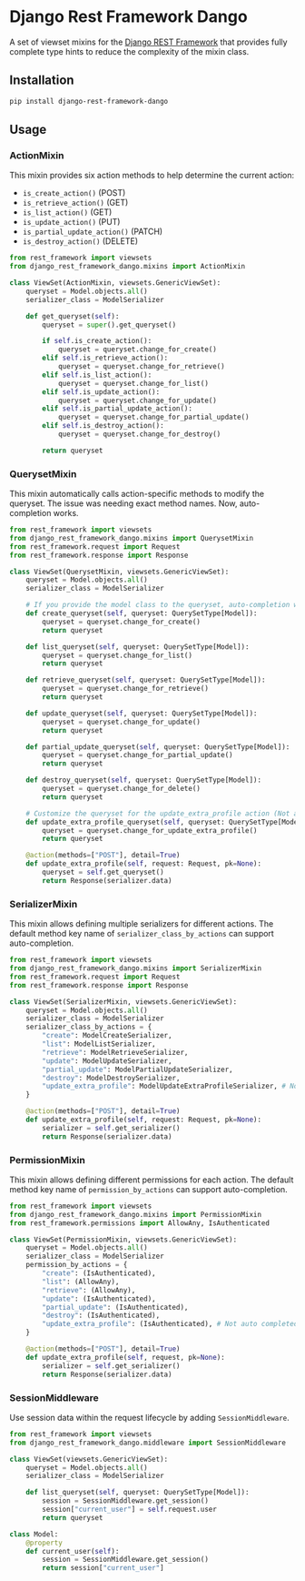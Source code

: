 # Django Rest Framework Dango

A set of viewset mixins for the [Django REST Framework](https://www.django-rest-framework.org/) that provides fully complete type hints to reduce the complexity of the mixin class.

## Installation

```bash
pip install django-rest-framework-dango
```

## Usage

### ActionMixin

This mixin provides six action methods to help determine the current action:

- `is_create_action()` (POST)
- `is_retrieve_action()` (GET)
- `is_list_action()` (GET)
- `is_update_action()` (PUT)
- `is_partial_update_action()` (PATCH)
- `is_destroy_action()` (DELETE)

```python
from rest_framework import viewsets
from django_rest_framework_dango.mixins import ActionMixin

class ViewSet(ActionMixin, viewsets.GenericViewSet):
    queryset = Model.objects.all()
    serializer_class = ModelSerializer

    def get_queryset(self):
        queryset = super().get_queryset()

        if self.is_create_action():
            queryset = queryset.change_for_create()
        elif self.is_retrieve_action():
            queryset = queryset.change_for_retrieve()
        elif self.is_list_action():
            queryset = queryset.change_for_list()
        elif self.is_update_action():
            queryset = queryset.change_for_update()
        elif self.is_partial_update_action():
            queryset = queryset.change_for_partial_update()
        elif self.is_destroy_action():
            queryset = queryset.change_for_destroy()

        return queryset
```

### QuerysetMixin

This mixin automatically calls action-specific methods to modify the queryset. The issue was needing exact method names. Now, auto-completion works.

```python
from rest_framework import viewsets
from django_rest_framework_dango.mixins import QuerysetMixin
from rest_framework.request import Request
from rest_framework.response import Response

class ViewSet(QuerysetMixin, viewsets.GenericViewSet):
    queryset = Model.objects.all()
    serializer_class = ModelSerializer

    # If you provide the model class to the queryset, auto-completion will work.
    def create_queryset(self, queryset: QuerySetType[Model]):
        queryset = queryset.change_for_create()
        return queryset

    def list_queryset(self, queryset: QuerySetType[Model]):
        queryset = queryset.change_for_list()
        return queryset

    def retrieve_queryset(self, queryset: QuerySetType[Model]):
        queryset = queryset.change_for_retrieve()
        return queryset

    def update_queryset(self, queryset: QuerySetType[Model]):
        queryset = queryset.change_for_update()
        return queryset

    def partial_update_queryset(self, queryset: QuerySetType[Model]):
        queryset = queryset.change_for_partial_update()
        return queryset

    def destroy_queryset(self, queryset: QuerySetType[Model]):
        queryset = queryset.change_for_delete()
        return queryset

    # Customize the queryset for the update_extra_profile action (Not auto completed)
    def update_extra_profile_queryset(self, queryset: QuerySetType[Model]):
        queryset = queryset.change_for_update_extra_profile()
        return queryset

    @action(methods=["POST"], detail=True)
    def update_extra_profile(self, request: Request, pk=None):
        queryset = self.get_queryset()
        return Response(serializer.data)
```

### SerializerMixin

This mixin allows defining multiple serializers for different actions. The default method key name of `serializer_class_by_actions` can support auto-completion.

```python
from rest_framework import viewsets
from django_rest_framework_dango.mixins import SerializerMixin
from rest_framework.request import Request
from rest_framework.response import Response

class ViewSet(SerializerMixin, viewsets.GenericViewSet):
    queryset = Model.objects.all()
    serializer_class = ModelSerializer
    serializer_class_by_actions = {
        "create": ModelCreateSerializer,
        "list": ModelListSerializer,
        "retrieve": ModelRetrieveSerializer,
        "update": ModelUpdateSerializer,
        "partial_update": ModelPartialUpdateSerializer,
        "destroy": ModelDestroySerializer,
        "update_extra_profile": ModelUpdateExtraProfileSerializer, # Not auto completed
    }

    @action(methods=["POST"], detail=True)
    def update_extra_profile(self, request: Request, pk=None):
        serializer = self.get_serializer()
        return Response(serializer.data)
```

### PermissionMixin

This mixin allows defining different permissions for each action. The default method key name of `permission_by_actions` can support auto-completion.

```python
from rest_framework import viewsets
from django_rest_framework_dango.mixins import PermissionMixin
from rest_framework.permissions import AllowAny, IsAuthenticated

class ViewSet(PermissionMixin, viewsets.GenericViewSet):
    queryset = Model.objects.all()
    serializer_class = ModelSerializer
    permission_by_actions = {
        "create": (IsAuthenticated),
        "list": (AllowAny),
        "retrieve": (AllowAny),
        "update": (IsAuthenticated),
        "partial_update": (IsAuthenticated),
        "destroy": (IsAuthenticated),
        "update_extra_profile": (IsAuthenticated), # Not auto completed
    }

    @action(methods=["POST"], detail=True)
    def update_extra_profile(self, request, pk=None):
        serializer = self.get_serializer()
        return Response(serializer.data)
```

### SessionMiddleware

Use session data within the request lifecycle by adding `SessionMiddleware`.

```python
from rest_framework import viewsets
from django_rest_framework_dango.middleware import SessionMiddleware

class ViewSet(viewsets.GenericViewSet):
    queryset = Model.objects.all()
    serializer_class = ModelSerializer

    def list_queryset(self, queryset: QuerySetType[Model]):
        session = SessionMiddleware.get_session()
        session["current_user"] = self.request.user
        return queryset

class Model:
    @property
    def current_user(self):
        session = SessionMiddleware.get_session()
        return session["current_user"]
```

